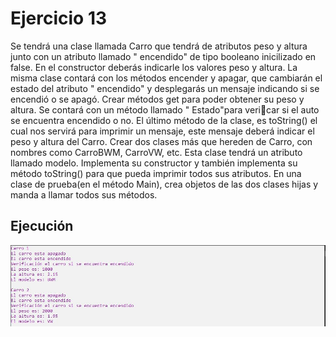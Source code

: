 # Ejercicio 13

Se tendrá una clase llamada Carro que tendrá de atributos peso y altura junto con un atributo
llamado " encendido" de tipo booleano inicilizado en false. En el constructor deberás indicarle
los valores peso y altura. La misma clase contará con los métodos encender y apagar, que cambiarán el estado del atributo " encendido" y desplegarás un mensaje indicando si se encendió
o se apagó.
Crear métodos get para poder obtener su peso y altura.
Se contará con un método llamado " Estado"para vericar si el auto se encuentra encendido o no.
El último método de la clase, es toString() el cual nos servirá para imprimir un mensaje,
este mensaje deberá indicar el peso y altura del Carro.
Crear dos clases más que hereden de Carro, con nombres como CarroBWM, CarroVW, etc. Esta
clase tendrá un atributo llamado modelo. Implementa su constructor y también implementa
su método toString() para que pueda imprimir todos sus atributos. En una clase de prueba(en
el método Main), crea objetos de las dos clases hijas y manda a llamar todos sus métodos.

Ejecución
------------------

![](../../img/ej13.JPG)